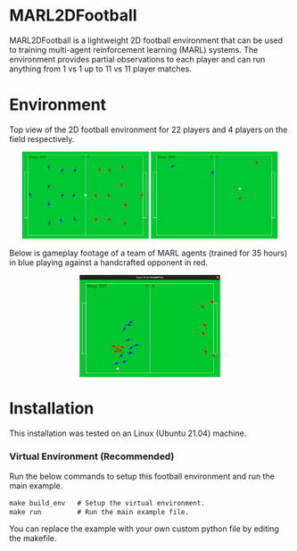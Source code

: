 # MARL2DFootball
MARL2DFootball is a lightweight 2D football environment that can be used to training multi-agent reinforcement learning (MARL) systems. The environment provides partial observations to each player and can run anything from 1 vs 1 up to 11 vs 11 player matches.

# Environment
Top view of the 2D football environment for 22 players and 4 players on the field respectively.
<p style="text-align:center;">
<img src="Images/11_agent_top.png" width="45%">
<img src="Images/2_agent_top.png" width="45%">
</p>

Below is gameplay footage of a team of MARL agents (trained for 35 hours) in blue playing against a handcrafted opponent in red. 

<p align="center">
  <img align="center" src="Images/trained_agents.gif" width="50%">
</p>

# Installation

This installation was tested on an Linux (Ubuntu 21.04) machine.
### Virtual Environment (**Recommended**)

Run the below commands to setup this football environment and run the main example.
```
make build_env   # Setup the virtual environment.
make run         # Run the main example file.
```
You can replace the example with your own custom python file by editing the makefile.

